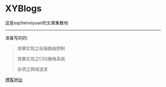 # XYBlogs
这是sqchenxiyuan的文章集散地

---
准备写的的:
> 效果实现之前端路由控制
>
> 效果实现之CSS栅格系统
>
> 杂项之跨域请求

[博客地址](http://www.cxyblogbiu.com/)

